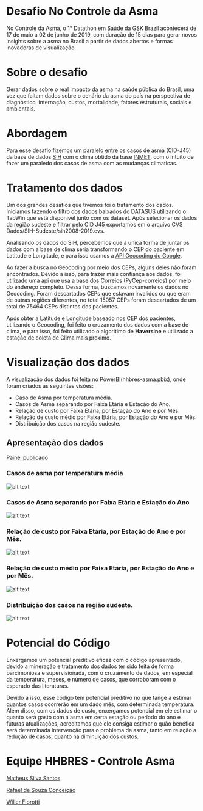 # Desafio No Controle da Asma
No Controle da Asma, o 1° Datathon em Saúde da GSK Brazil acontecerá de 17 de maio a 02 de junho de 2019, com duração de 15 dias para gerar novos insights sobre a asma no Brasil a partir de dados abertos e formas inovadoras de visualização.

# Sobre o desafio
Gerar dados sobre o real impacto da asma na saúde pública do Brasil, uma vez que faltam dados sobre o cenário da asma do país na perspectiva de diagnóstico, internação, custos, mortalidade, fatores estruturais, sociais e ambientais.

# Abordagem

Para esse desafio fizemos um paralelo entre os casos de asma (CID-J45) da base de dados [SIH](http://www2.datasus.gov.br/DATASUS/index.php?area=0901&item=1&acao=25) com o clima obtido da base [INMET](http://www.inmet.gov.br/portal/index.php?r=bdmep/bdmep), com o intuito de fazer um paraledo dos casos de asma com as mudanças climaticas.

# Tratamento dos dados

Um dos grandes desafios que tivemos foi o tratamento dos dados. Iniciamos fazendo o filtro dos dados baixados do DATASUS utilizando o TabWin que está disponivel junto com os dataset. Após selecionar os dados da região sudeste e filtrar pelo CID J45 exportamos em o arquivo CVS Dados/SIH-Sudeste/sih2008-2019.cvs.

Analisando os dados do SIH, percebemos que a unica forma de juntar os dados com a base de clima seria transformando o CEP do paciente em Latitude e Longitude, e para isso usamos a [API Geocoding do Google](https://developers.google.com/maps/documentation/geocoding/start). 

Ao fazer a busca no Geocoding por meio dos CEPs,  alguns deles não foram encontrados. Devido a isso, para trazer mais confiança aos dados, foi utilizado uma api que usa a base dos Correios (PyCep-correios) por meio do endereço completo. Dessa forma, buscamos novamente os dados no Geocoding.  Foram descartados CEPs que estavam invalidos ou que eram de outras regiões diferentes, no total 15057 CEPs foram descartados de um total de 75464 CEPs distintos dos pacientes.

Após obter a Latitude e Longitude baseado nos CEP dos pacientes, utilizando o Geocoding, foi feito o cruzamento dos dados com a base de clima, e para isso, foi feito utilizado o algoritimo de **Haversine** e utilizado a estação de coleta de Clima mais proximo.

# Visualização dos dados

A visualização dos dados foi feita no PowerBI(hhbres-asma.pbix), onde foram criados as seguintes visões:
* Caso de Asma por temperatura média.
* Casos de Asma separando por Faixa Etária e Estação do Ano.
* Relação de custo por Faixa Etária, por Estação do Ano e por Mês.
* Relação de custo médio por Faixa Etária, por Estação do Ano e por Mês.
* Distribuição dos casos na região sudeste.

## Apresentação dos dados
[Painel publicado](https://app.powerbi.com/view?r=eyJrIjoiNDY3ODJkNzctNWIwNi00ZDZjLThkMjgtYWRiOWZmMWJiYmY3IiwidCI6ImNiOTk1MDM4LWIxZGYtNGViYy04YTc4LTg4YjViYjUxNmE1YiIsImMiOjl9)
### Casos de asma por temperatura média
![alt text](https://github.com/rafaeldsouza/hhbres-controle-asma/blob/master/imagens/casos%20por%20temperatura.jpg "Casos de asma por temperatura média")

### Casos de Asma separando por Faixa Etária e Estação do Ano
![alt text](https://github.com/rafaeldsouza/hhbres-controle-asma/blob/master/imagens/por%20idade.jpg "Casos de Asma separando por Faixa Etária e Estação do Ano")

### Relação de custo por Faixa Etária, por Estação do Ano e por Mês.
![alt text](https://github.com/rafaeldsouza/hhbres-controle-asma/blob/master/imagens/custo%20total.jpg "Relação de custo por Faixa Etária, por Estação do Ano e por Mês.")

### Relação de custo médio por Faixa Etária, por Estação do Ano e por Mês.
![alt text](https://github.com/rafaeldsouza/hhbres-controle-asma/blob/master/imagens/custo%20medio.jpg "Relação de custo médio por Faixa Etária, por Estação do Ano e por Mês.")

### Distribuição dos casos na região sudeste.
![alt text](https://github.com/rafaeldsouza/hhbres-controle-asma/blob/master/imagens/mapa.png "Distribuição dos casos na região sudeste.")


# Potencial do Código

Enxergamos um potencial preditivo eficaz com o código apresentado, devido a mineração e tratamento dos dados ter sido feita de forma parcimoniosa e supervisionada, com o cruzamento de dados, em especial da temperatura, meses, e número de casos, que corroboram com o esperado das literaturas.

Devido a isso, esse código tem potencial preditivo no que tange a estimar quantos casos ocorrerão em um dado mês, com determinada temperatura. Além disso, com os dados de custo, enxergamos potencial em ele estimar o quanto será gasto com a asma em certa estação ou período do ano e futuras atualizações, acreditamos que ele consiga estimar o quão benéfica será determinada intervenção para o problema da asma, tanto em relação a redução de casos, quanto na diminuição dos custos.

# Equipe HHBRES - Controle Asma
[Matheus Silva Santos](https://github.com/matheusses)

[Rafael de Souza Conceição](https://github.com/rafaeldsouza)

[Willer Fiorotti](https://github.com/WillerFiorott)
